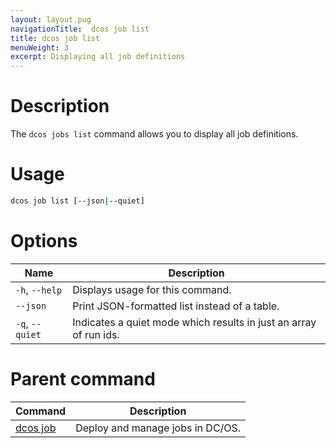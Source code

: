 ```yaml
---
layout: layout.pug
navigationTitle:  dcos job list
title: dcos job list
menuWeight: 3
excerpt: Displaying all job definitions
---
```



# Description
The `dcos jobs list` command allows you to display all job definitions.

# Usage

```bash
dcos job list [--json|--quiet]
```

# Options

| Name |  Description |
|---------|-------------|
| `-h`, `--help` | Displays usage for this command. |
| `--json`   |   Print JSON-formatted list instead of a table. |
| `-q`, `--quiet` | Indicates a quiet mode which results in just an array of run ids. |

# Parent command

| Command | Description |
|---------|-------------|
| [dcos job](/mesosphere/dcos/2.0/cli/command-reference/dcos-job/) |  Deploy and manage jobs in DC/OS. |
